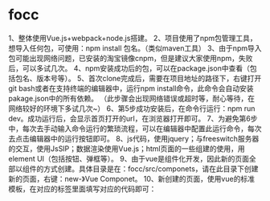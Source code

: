 # focc
1、整体使用Vue.js+webpack+node.js搭建。
2、项目使用了npm包管理工具，想导入任何包，可使用：npm install 包名。（类似maven工具）
3、由于npm导入包可能出现网络问题，已安装的淘宝镜像cnpm，但是建议大家使用npm，失败后，可以多试几次。
4、npm安装成功后的包，可以在package.json中查看（包括包名、版本号等）。
5、首次clone完成后，需要在项目地址的路径下，右键打开git bash或者在支持终端的编辑器中，运行npm install命令，此命令会自动安装pakage.json中的所有依赖。
（此步骤会出现网络错误或超时等，耐心等待，在网络较好的环境下多试几次~）
6、第5步成功安装后，在命令行运行：npm run dev。成功运行后，会显示首页打开的url，在浏览器打开即可。
7、为避免第6步中，每次去手动输入命令运行的繁琐流程，可以在编辑器中配置此运行命令，每次去点击编辑器中的运行按钮即可。
8、js代码，使用jquery；与freeswitch服务器的交互，使用JsSIP；数据渲染使用Vue.js；html页面的一些组建的使用，用element UI（包括按钮、弹框等）。
9、由于vue是组件化开发，因此新的页面全部以组件的方式创建。具体目录是在：focc/src/componets，请在此目录下创建新的页面，右键：new-》Vue Componet。
10、新创建的页面，使用vue的标准模板，在对应的标签里面填写对应的代码即可：
   <template/>标签中写html代码（html标准页面中的<body>标签内容；
   <script/>写js代码；
   <style/>写css代码；
11、html页面的<head>标签放在public/index.html中，是所有页面的公共头部。
12、已经创建了Login.vue登录注册页面，供大家参考。
13、若有需要用npm引入的其他库，需要在导入后，需要先在main.js中做相关的引入。  



